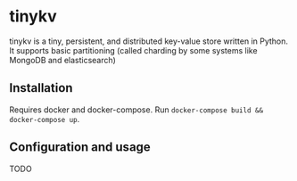 # tinykv

tinykv is a tiny, persistent, and distributed key-value store written in Python. It supports basic partitioning (called charding by some systems like MongoDB and elasticsearch)

## Installation

Requires docker and docker-compose. Run `docker-compose build && docker-compose up`.

## Configuration and usage

TODO
